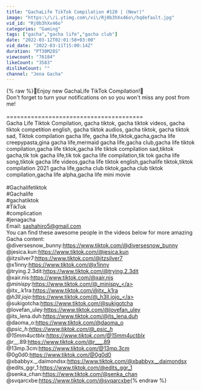 ```yaml
---
title: "GachaLife TikTok Compilation #120 | (New!)"
image: "https:\/\/i.ytimg.com\/vi\/Rj0b3hXx46o\/hqdefault.jpg"
vid_id: "Rj0b3hXx46o"
categories: "Gaming"
tags: ["gacha","gacha life","gacha club"]
date: "2022-03-12T02:01:58+03:00"
vid_date: "2022-03-11T15:00:14Z"
duration: "PT30M28S"
viewcount: "76184"
likeCount: "3583"
dislikeCount: ""
channel: "Jena Gacha"
---
```

{% raw %}🌟Enjoy new GachaLife TikTok Compilation!🌟<br />Don't forget to turn your notifications on so you won't miss any post from me!<br /><br />=======================================<br />Gacha Life Tiktok Compilation, gacha tiktok, gacha tiktok videos, gacha tiktok competition english, gacha tiktok audios, gacha tiktok, gacha tiktok sad, Tiktok compilation gacha life, gacha life,tiktok,gacha,gacha life creepypasta,gina gacha life,mermaid gacha life,gacha club,gacha life tiktok compilation,gacha life tiktok,gacha life tiktok compilation sad,tiktok gacha,tik tok gacha life,tik tok gacha life compilation,tik tok gacha life song,tiktok gacha life videos,gacha life tiktok english,gachalife tiktok,tiktok compilation 2021 gacha life,gacha club tiktok,gacha club tiktok compilation,gacha life alpha,gacha life mini movie<br /><br />#Gachalifetiktok​<br />#Gachalife​​<br />#gachatiktok​​<br />#TikTok​​<br />#complication<br />#jenagacha<br />Email: sashahiro5@gmail.com<br />You can find these awesome people in the videos below for more amazing Gacha content:<br />@diversesnow_bunny:<a rel="nofollow" target="blank" href="https://www.tiktok.com/@diversesnow_bunny">https://www.tiktok.com/@diversesnow_bunny</a><br />@jesica.kun:<a rel="nofollow" target="blank" href="https://www.tiktok.com/@jesica.kun">https://www.tiktok.com/@jesica.kun</a><br />@itzsilver7:<a rel="nofollow" target="blank" href="https://www.tiktok.com/@itzsilver7">https://www.tiktok.com/@itzsilver7</a><br />@x1inny:<a rel="nofollow" target="blank" href="https://www.tiktok.com/@x1inny">https://www.tiktok.com/@x1inny</a><br />@trying.2.3dit:<a rel="nofollow" target="blank" href="https://www.tiktok.com/@trying.2.3dit">https://www.tiktok.com/@trying.2.3dit</a><br />@xair.nis:<a rel="nofollow" target="blank" href="https://www.tiktok.com/@xair.nis">https://www.tiktok.com/@xair.nis</a><br />@_minispy_:<a rel="nofollow" target="blank" href="https://www.tiktok.com/@_minispy_">https://www.tiktok.com/@_minispy_</a><br />@itx_.k1ra:<a rel="nofollow" target="blank" href="https://www.tiktok.com/@itx_.k1ra">https://www.tiktok.com/@itx_.k1ra</a><br />@_h3ll.jojo_:<a rel="nofollow" target="blank" href="https://www.tiktok.com/@_h3ll.jojo_">https://www.tiktok.com/@_h3ll.jojo_</a><br />@sukigotcha:<a rel="nofollow" target="blank" href="https://www.tiktok.com/@sukigotcha">https://www.tiktok.com/@sukigotcha</a><br />@lovefan_uley:<a rel="nofollow" target="blank" href="https://www.tiktok.com/@lovefan_uley">https://www.tiktok.com/@lovefan_uley</a><br />@its_lena.duh:<a rel="nofollow" target="blank" href="https://www.tiktok.com/@its_lena.duh">https://www.tiktok.com/@its_lena.duh</a><br />@daoma_o:<a rel="nofollow" target="blank" href="https://www.tiktok.com/@daoma_o">https://www.tiktok.com/@daoma_o</a><br />@_psic_h:<a rel="nofollow" target="blank" href="https://www.tiktok.com/@_psic_h">https://www.tiktok.com/@_psic_h</a><br />@15mm4uctblx:<a rel="nofollow" target="blank" href="https://www.tiktok.com/@15mm4uctblx">https://www.tiktok.com/@15mm4uctblx</a><br />@r___.89:<a rel="nofollow" target="blank" href="https://www.tiktok.com/@r___.89">https://www.tiktok.com/@r___.89</a><br />@13mp.3cm:<a rel="nofollow" target="blank" href="https://www.tiktok.com/@13mp.3cm">https://www.tiktok.com/@13mp.3cm</a><br />@0g0d0:<a rel="nofollow" target="blank" href="https://www.tiktok.com/@0g0d0">https://www.tiktok.com/@0g0d0</a><br />@xbabbyx._.daimondsx:<a rel="nofollow" target="blank" href="https://www.tiktok.com/@xbabbyx._.daimondsx">https://www.tiktok.com/@xbabbyx._.daimondsx</a><br />@edits_ggr_1:<a rel="nofollow" target="blank" href="https://www.tiktok.com/@edits_ggr_1">https://www.tiktok.com/@edits_ggr_1</a><br />@senka_chan:<a rel="nofollow" target="blank" href="https://www.tiktok.com/@senka_chan">https://www.tiktok.com/@senka_chan</a><br />@svqarcxbe:<a rel="nofollow" target="blank" href="https://www.tiktok.com/@svqarcxbe">https://www.tiktok.com/@svqarcxbe</a>{% endraw %}
